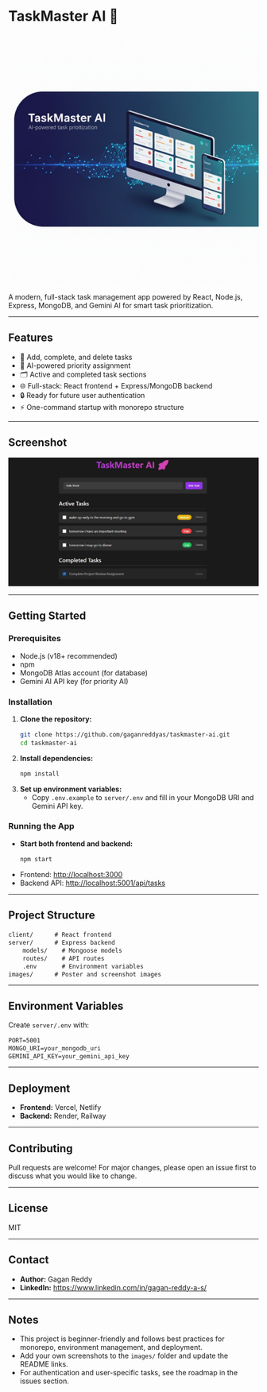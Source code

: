 

# TaskMaster AI 🚀

![TaskMaster AI Poster](images/thumbnail.png)

A modern, full-stack task management app powered by React, Node.js, Express, MongoDB, and Gemini AI for smart task prioritization.

---

## Features
- 📝 Add, complete, and delete tasks
- 🤖 AI-powered priority assignment
- 🗂️ Active and completed task sections
- 🌐 Full-stack: React frontend + Express/MongoDB backend
- 🔒 Ready for future user authentication
- ⚡ One-command startup with monorepo structure

---

## Screenshot
![TaskMaster AI Screenshot](images/screenshot.jpg)

---


## Getting Started

### Prerequisites
- Node.js (v18+ recommended)
- npm
- MongoDB Atlas account (for database)
- Gemini AI API key (for priority AI)

### Installation
1. **Clone the repository:**
	```sh
	git clone https://github.com/gaganreddyas/taskmaster-ai.git
	cd taskmaster-ai
	```
2. **Install dependencies:**
	```sh
	npm install
	```
3. **Set up environment variables:**
	- Copy `.env.example` to `server/.env` and fill in your MongoDB URI and Gemini API key.

### Running the App
- **Start both frontend and backend:**
  ```sh
  npm start
  ```
- Frontend: [http://localhost:3000](http://localhost:3000)
- Backend API: [http://localhost:5001/api/tasks](http://localhost:5001/api/tasks)

---


## Project Structure
```
client/      # React frontend
server/      # Express backend
	models/    # Mongoose models
	routes/    # API routes
	.env       # Environment variables
images/      # Poster and screenshot images
```

---

## Environment Variables
Create `server/.env` with:
```
PORT=5001
MONGO_URI=your_mongodb_uri
GEMINI_API_KEY=your_gemini_api_key
```

---

## Deployment
- **Frontend:** Vercel, Netlify
- **Backend:** Render, Railway

---

## Contributing
Pull requests are welcome! For major changes, please open an issue first to discuss what you would like to change.

---

## License
MIT

---

## Contact
- **Author:** Gagan Reddy
- **LinkedIn:** https://www.linkedin.com/in/gagan-reddy-a-s/
---

## Notes
- This project is beginner-friendly and follows best practices for monorepo, environment management, and deployment.
- Add your own screenshots to the `images/` folder and update the README links.
- For authentication and user-specific tasks, see the roadmap in the issues section.
